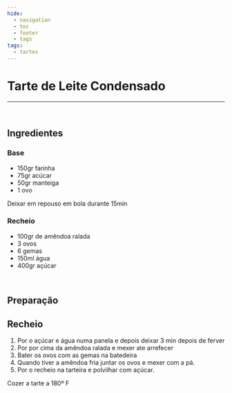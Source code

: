 ```yaml
---
hide:
  - navigation
  - toc
  - footer
  - tags
tags:
  - tartes
---
```


# Tarte de Leite Condensado

<hr>

<br>


## **Ingredientes**

### Base

* 150gr farinha
* 75gr acúcar
* 50gr manteiga
* 1 ovo

Deixar em repouso em bola durante 15min


### Recheio

* 100gr de amêndoa ralada
* 3 ovos
* 6 gemas
* 150ml água
* 400gr açúcar


<br>

## **Preparação**

## Recheio

1. Por o açúcar e água numa panela e depois deixar 3 min depois de ferver
2. Por por cima da amêndoa ralada e mexer ate arrefecer
3. Bater os ovos com as gemas na batedeira
4. Quando tiver a amêndoa fria juntar os ovos e mexer com a pá.
5. Por o recheio na tarteira e polvilhar com açúcar.

Cozer a tarte a 180º F

<br>

